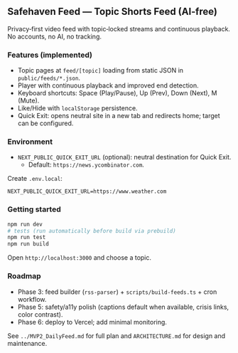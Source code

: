 ## Safehaven Feed — Topic Shorts Feed (AI‑free)

Privacy‑first video feed with topic‑locked streams and continuous playback. No accounts, no AI, no tracking.

### Features (implemented)

- Topic pages at `feed/[topic]` loading from static JSON in `public/feeds/*.json`.
- Player with continuous playback and improved end detection.
- Keyboard shortcuts: Space (Play/Pause), Up (Prev), Down (Next), M (Mute).
- Like/Hide with `localStorage` persistence.
- Quick Exit: opens neutral site in a new tab and redirects home; target can be configured.

### Environment

- `NEXT_PUBLIC_QUICK_EXIT_URL` (optional): neutral destination for Quick Exit.
  - Default: `https://news.ycombinator.com`.

Create `.env.local`:

```
NEXT_PUBLIC_QUICK_EXIT_URL=https://www.weather.com
```

### Getting started

```powershell
npm run dev
# tests (run automatically before build via prebuild)
npm run test
npm run build
```

Open `http://localhost:3000` and choose a topic.

### Roadmap

- Phase 3: feed builder (`rss-parser`) + `scripts/build-feeds.ts` + cron workflow.
- Phase 5: safety/a11y polish (captions default when available, crisis links, color contrast).
- Phase 6: deploy to Vercel; add minimal monitoring.

See `../MVP2_DailyFeed.md` for full plan and `ARCHITECTURE.md` for design and maintenance.
